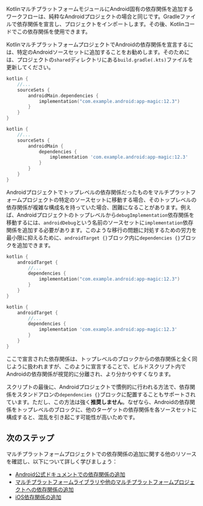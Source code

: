 [//]: # (title: Androidの依存関係を追加する)

KotlinマルチプラットフォームモジュールにAndroid固有の依存関係を追加するワークフローは、純粋なAndroidプロジェクトの場合と同じです。Gradleファイルで依存関係を宣言し、プロジェクトをインポートします。その後、Kotlinコードでこの依存関係を使用できます。

KotlinマルチプラットフォームプロジェクトでAndroidの依存関係を宣言するには、特定のAndroidソースセットに追加することをお勧めします。そのためには、プロジェクトの`shared`ディレクトリにある`build.gradle(.kts)`ファイルを更新してください。

<tabs group="build-script">
<tab title="Kotlin" group-key="kotlin">

```kotlin
kotlin {
    //...
    sourceSets {
        androidMain.dependencies {
            implementation("com.example.android:app-magic:12.3")
        }
    } 
}
```

</tab>
<tab title="Groovy" group-key="groovy">

```groovy
kotlin {
    //...
    sourceSets {
        androidMain {
            dependencies {
                implementation 'com.example.android:app-magic:12.3'
            }
        }
    }
}
```

</tab>
</tabs>

Androidプロジェクトでトップレベルの依存関係だったものをマルチプラットフォームプロジェクトの特定のソースセットに移動する場合、そのトップレベルの依存関係が複雑な構成名を持っていた場合、困難になることがあります。例えば、Androidプロジェクトのトップレベルから`debugImplementation`依存関係を移動するには、`androidDebug`という名前のソースセットに`implementation`依存関係を追加する必要があります。このような移行の問題に対処するための労力を最小限に抑えるために、`androidTarget {}`ブロック内に`dependencies {}`ブロックを追加できます。

<tabs group="build-script">
<tab title="Kotlin" group-key="kotlin">

```kotlin
kotlin {
    androidTarget {
        //...
        dependencies {
            implementation("com.example.android:app-magic:12.3")
        }
    }
}
```

</tab>
<tab title="Groovy" group-key="groovy">

```groovy
kotlin {
    androidTarget {
        //...
        dependencies {
            implementation 'com.example.android:app-magic:12.3'
        }
    }
}
```

</tab>
</tabs>

ここで宣言された依存関係は、トップレベルのブロックからの依存関係と全く同じように扱われますが、このように宣言することで、ビルドスクリプト内でAndroidの依存関係が視覚的に分離され、より分かりやすくなります。

スクリプトの最後に、Androidプロジェクトで慣例的に行われる方法で、依存関係をスタンドアロンの`dependencies {}`ブロックに配置することもサポートされています。ただし、この方法は強く**推奨しません**。なぜなら、Androidの依存関係をトップレベルのブロックに、他のターゲットの依存関係を各ソースセットに構成すると、混乱を引き起こす可能性が高いためです。

## 次のステップ

マルチプラットフォームプロジェクトでの依存関係の追加に関する他のリソースを確認し、以下について詳しく学びましょう：

*   [Android公式ドキュメントでの依存関係の追加](https://developer.android.com/studio/build/dependencies)
*   [マルチプラットフォームライブラリや他のマルチプラットフォームプロジェクトへの依存関係の追加](multiplatform-add-dependencies.md)
*   [iOS依存関係の追加](multiplatform-ios-dependencies.md)